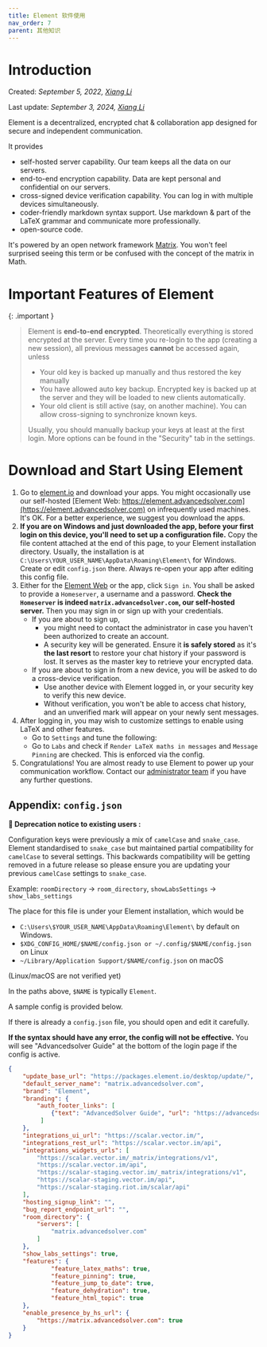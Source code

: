 ```yaml
---
title: Element 软件使用
nav_order: 7
parent: 其他知识
---
```


# Introduction

Created: *September 5, 2022, [Xiang Li](mailto:646873166@qq.com)*

Last update: *September 3, 2024, [Xiang Li](mailto:646873166@qq.com)*


Element is a decentralized, encrypted chat & collaboration app designed for secure and independent communication.

It provides

- self-hosted server capability. Our team keeps all the data on our servers.
- end-to-end encryption capability. Data are kept personal and confidential on our servers.
- cross-signed device verification capability. You can log in with multiple devices simultaneously.
- coder-friendly markdown syntax support. Use markdown & part of the LaTeX grammar and communicate more professionally.
- open-source code.

It's powered by an open network framework [Matrix](https://matrix.org). You won't feel surprised seeing this term or be confused with the concept of the matrix in Math.

# Important Features of Element


{: .important }
> Element is **end-to-end encrypted**. Theoretically everything is stored encrypted at the server. Every time you re-login to the app (creating a new session), all previous messages **cannot** be accessed again, unless
> 
> - Your old key is backed up manually and thus restored the key manually
> - You have allowed auto key backup. Encrypted key is backed up at the server and they will be loaded to new clients automatically.
> - Your old client is still active (say, on another machine). You can allow cross-signing to synchronize known keys. 
>
> Usually, you should manually backup your keys at least at the first login. More options can be found in the "Security" tab in the settings.


# Download and Start Using Element

1. Go to [element.io](https://element.io/download) and download your apps. You might occasionally use our self-hosted [Element Web: https://element.advancedsolver.com](https://element.advancedsolver.com) on infrequently used machines. It's OK. For a better experience, we suggest you download the apps.
2. **If you are on Windows and just downloaded the app, before your first login on this device, you'll need to set up a configuration file.** Copy the file content attached at the end of this page, to your Element installation directory. Usually, the installation is at `C:\Users\YOUR_USER_NAME\AppData\Roaming\Element\` for Windows. Create or edit `config.json` there. Always re-open your app after editing this config file.
3. Either for the [Element Web](https://element.advancedsolver.com) or the app, click `Sign in`. You shall be asked to provide a `Homeserver`, a username and a password. **Check the `Homeserver` is indeed `matrix.advancedsolver.com`, our self-hosted server.** 
  Then you may sign in or sign up with your credentials.
    - If you are about to sign up,
      - you might need to contact the administrator in case you haven't been authorized to create an account.
      - A security key will be generated. Ensure it **is safely stored** as it's **the last resort** to restore your chat history if your password is lost. It serves as the master key to retrieve your encrypted data.
    - If you are about to sign in from a new device, you will be asked to do a cross-device verification.
      - Use another device with Element logged in, or your security key to verify this new device.
      - Without verification, you won't be able to access chat history, and an unverified mark will appear on your newly sent messages.
4. After logging in, you may wish to customize settings to enable using LaTeX and other features.
    - Go to `Settings` and tune the following:
    - Go to `Labs` and check if `Render LaTeX maths in messages` and `Message Pinning` are checked. This is enforced via the config.
5. Congratulations! You are almost ready to use Element to power up your communication workflow. Contact our [administrator team](mailto:cash_admin@163.com) if you have any further questions.

## Appendix: `config.json`

**🦖 Deprecation notice to existing users :**

Configuration keys were previously a mix of `camelCase` and `snake_case`. Element standardised to `snake_case` but maintained partial compatibility for `camelCase` to several settings. This backwards compatibility will be getting removed in a future release so please ensure you are updating your previous `camelCase` settings to `snake_case`.

Example: `roomDirectory` -> `room_directory`, `showLabsSettings` -> `show_labs_settings`


The place for this file is under your Element installation, which would be 

- `C:\Users\$YOUR_USER_NAME\AppData\Roaming\Element\` by default on Windows.
- `$XDG_CONFIG_HOME/$NAME/config.json or ~/.config/$NAME/config.json` on Linux
- `~/Library/Application Support/$NAME/config.json` on macOS

(Linux/macOS are not verified yet)

In the paths above, `$NAME` is typically `Element`.

A sample config is provided below.

If there is already a `config.json` file, you should open and edit it carefully.

**If the syntax should have any error, the config will not be effective.** You will see "Advancedsolver Guide" at the bottom of the login page if the config is active.

```json
{
    "update_base_url": "https://packages.element.io/desktop/update/",
    "default_server_name": "matrix.advancedsolver.com",
    "brand": "Element",
    "branding": {
        "auth_footer_links": [
            {"text": "AdvancedSolver Guide", "url": "https://advancedsolver.com/guide/"}
         ]
    },
    "integrations_ui_url": "https://scalar.vector.im/",
    "integrations_rest_url": "https://scalar.vector.im/api",
    "integrations_widgets_urls": [
        "https://scalar.vector.im/_matrix/integrations/v1",
        "https://scalar.vector.im/api",
        "https://scalar-staging.vector.im/_matrix/integrations/v1",
        "https://scalar-staging.vector.im/api",
        "https://scalar-staging.riot.im/scalar/api"
    ],
    "hosting_signup_link": "",
    "bug_report_endpoint_url": "",
    "room_directory": {
        "servers": [
            "matrix.advancedsolver.com"
        ]
    },
    "show_labs_settings": true,
    "features": {
            "feature_latex_maths": true,
            "feature_pinning": true,
            "feature_jump_to_date": true,
            "feature_dehydration": true,
            "feature_html_topic": true
    },
    "enable_presence_by_hs_url": {
        "https://matrix.advancedsolver.com": true
    }
}
```
